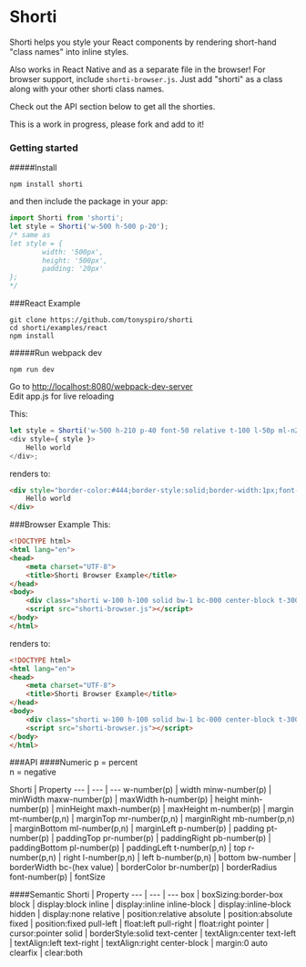 # Shorti
Shorti helps you style your React components by rendering short-hand "class names" into inline styles.

Also works in React Native and as a separate file in the browser!  For browser support, include ```shorti-browser.js```.  Just add "shorti" as a class along with your other shorti class names.

Check out the API section below to get all the shorties.

This is a work in progress, please fork and add to it!

### Getting started

#####Install
```
npm install shorti
```
and then include the package in your app:
```javascript
import Shorti from 'shorti';
let style = Shorti('w-500 h-500 p-20');
/* same as 
let style = {
		width: '500px',
		height: '500px',
		padding: '20px'
};
*/
```
###React Example
```
git clone https://github.com/tonyspiro/shorti
cd shorti/examples/react
npm install
```
#####Run webpack dev
```
npm run dev
```
Go to [http://localhost:8080/webpack-dev-server](http://localhost:8080/webpack-dev-server)<br>
Edit app.js for live reloading

This:
```javascript
let style = Shorti('w-500 h-210 p-40 font-50 relative t-100 l-50p ml-n205 solid bw-1 bc-444');
<div style={ style }>
	Hello world
</div>;
```
renders to:
```html
<div style="border-color:#444;border-style:solid;border-width:1px;font-size:50px;height:210px;left:50%;margin-left:-205px;padding:40px;position:relative;top:100px;width:500px;">
	Hello world
</div>
```
###Browser Example
This:
```html
<!DOCTYPE html>
<html lang="en">
<head>
	<meta charset="UTF-8">
	<title>Shorti Browser Example</title>
</head>
<body>
	<div class="shorti w-100 h-100 solid bw-1 bc-000 center-block t-300 relative"></div>
	<script src="shorti-browser.js"></script>
</body>
</html>
```
renders to:
```html
<!DOCTYPE html>
<html lang="en">
<head>
	<meta charset="UTF-8">
	<title>Shorti Browser Example</title>
</head>
<body>
	<div class="shorti w-100 h-100 solid bw-1 bc-000 center-block t-300 relative" style="border: 1px solid rgb(0, 0, 0); height: 100px; margin: 0px auto; position: relative; top: 300px; width: 100px;"></div>
	<script src="shorti-browser.js"></script>
</body>
</html>
```

###API
####Numeric
p = percent<br>
n = negative<br>

Shorti | Property
--- | --- | ---
w-number(p) | width
minw-number(p) | minWidth
maxw-number(p) | maxWidth
h-number(p) | height
minh-number(p) | minHeight
maxh-number(p) | maxHeight
m-number(p) | margin
mt-number(p,n) | marginTop
mr-number(p,n) | marginRight
mb-number(p,n) | marginBottom
ml-number(p,n) | marginLeft
p-number(p) | padding
pt-number(p) | paddingTop
pr-number(p) | paddingRight
pb-number(p) | paddingBottom
pl-number(p) | paddingLeft
t-number(p,n) | top
r-number(p,n) | right
l-number(p,n) | left
b-number(p,n) | bottom
bw-number | borderWidth
bc-(hex value) | borderColor
br-number(p) | borderRadius
font-number(p) | fontSize

####Semantic
Shorti | Property
--- | --- | ---
box | boxSizing:border-box 
block | display:block 
inline | display:inline 
inline-block | display:inline-block
hidden | display:none
relative | position:relative 
absolute | position:absolute 
fixed | position:fixed 
pull-left | float:left 
pull-right | float:right 
pointer | cursor:pointer 
solid | borderStyle:solid 
text-center | textAlign:center 
text-left | textAlign:left 
text-right | textAlign:right
center-block | margin:0 auto
clearfix | clear:both
